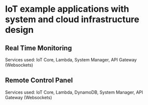 <h1>IoT example applications with system and cloud infrastructure design</h1>

<h2>Real Time Monitoring</h2>
<p>Services used: IoT Core, Lambda, System Manager, API Gateway (Websockets)</p>

<h2>Remote Control Panel</h2>
<p>Services used: IoT Core, Lambda, DynamoDB, System Manager, API Gateway (Websockets)</p>
